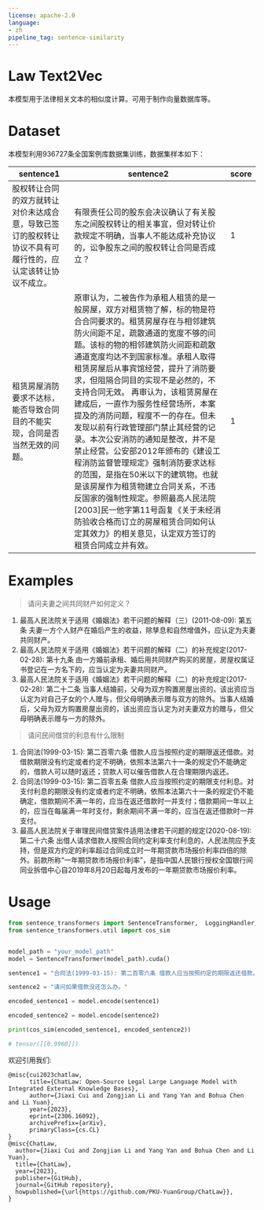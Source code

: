 ```yaml
---
license: apache-2.0
language:
- zh
pipeline_tag: sentence-similarity
---
```


# Law Text2Vec

本模型用于法律相关文本的相似度计算。可用于制作向量数据库等。

# Dataset

本模型利用936727条全国案例库数据集训练，数据集样本如下：


| sentence1 | sentence2 | score |
| --------  | --------  | --------  |
|股权转让合同的双方就转让对价未达成合意，导致已签订的股权转让协议不具有可履行性的，应认定该转让协议不成立。|有限责任公司的股东会决议确认了有关股东之间股权转让的相关事宜，但对转让价款规定不明确，当事人不能达成补充协议的，讼争股东之间的股权转让合同是否成立？|1|
|租赁房屋消防要求不达标，能否导致合同目的不能实现，合同是否当然无效的问题。|原审认为，二被告作为承租人租赁的是一般房屋，双方对租赁物了解，标的物是符合合同要求的。租赁房屋存在与相邻建筑防火间距不足，疏散通道的宽度不够的问题。该标的物的相邻建筑防火间距和疏散通道宽度均达不到国家标准。承租人取得租赁房屋后从事宾馆经营，提升了消防要求，但阻隔合同目的实现不是必然的，不支持合同无效。 再审认为，该租赁房屋在建成后，一直作为服务性经营场所，本案提及的消防问题，程度不一的存在。但未发现以前有行政管理部门禁止其经营的记录。本次公安消防的通知是整改，并不是禁止经营。公安部2012年颁布的《建设工程消防监督管理规定》强制消防要求达标的范围，是指在50米以下的建筑物。也就是该房屋作为租赁物建立合同关系，不违反国家的强制性规定。参照最高人民法院[2003]民一他字第11号函复《关于未经消防验收合格而订立的房屋租赁合同如何认定其效力》的相关意见，认定双方签订的租赁合同成立并有效。|1|


# Examples

> 请问夫妻之间共同财产如何定义？

1. 最高人民法院关于适用《婚姻法》若干问题的解释（三）(2011-08-09): 第五条 夫妻一方个人财产在婚后产生的收益，除孳息和自然增值外，应认定为夫妻共同财产。
2. 最高人民法院关于适用《婚姻法》若干问题的解释（二）的补充规定(2017-02-28): 第十九条 由一方婚前承租、婚后用共同财产购买的房屋，房屋权属证书登记在一方名下的，应当认定为夫妻共同财产。
3. 最高人民法院关于适用《婚姻法》若干问题的解释（二）的补充规定(2017-02-28): 第二十二条 当事人结婚前，父母为双方购置房屋出资的，该出资应当认定为对自己子女的个人赠与，但父母明确表示赠与双方的除外。当事人结婚后，父母为双方购置房屋出资的，该出资应当认定为对夫妻双方的赠与，但父母明确表示赠与一方的除外。

> 请问民间借贷的利息有什么限制

1. 合同法(1999-03-15): 第二百零六条 借款人应当按照约定的期限返还借款。对借款期限没有约定或者约定不明确，依照本法第六十一条的规定仍不能确定的，借款人可以随时返还；贷款人可以催告借款人在合理期限内返还。
2. 合同法(1999-03-15): 第二百零五条 借款人应当按照约定的期限支付利息。对支付利息的期限没有约定或者约定不明确，依照本法第六十一条的规定仍不能确定，借款期间不满一年的，应当在返还借款时一并支付；借款期间一年以上的，应当在每届满一年时支付，剩余期间不满一年的，应当在返还借款时一并支付。
3. 最高人民法院关于审理民间借贷案件适用法律若干问题的规定(2020-08-19): 第二十六条 出借人请求借款人按照合同约定利率支付利息的，人民法院应予支持，但是双方约定的利率超过合同成立时一年期贷款市场报价利率四倍的除外。前款所称“一年期贷款市场报价利率”，是指中国人民银行授权全国银行间同业拆借中心自2019年8月20日起每月发布的一年期贷款市场报价利率。

# Usage

```python
from sentence_transformers import SentenceTransformer,  LoggingHandler, losses, models, util
from sentence_transformers.util import cos_sim


model_path = "your_model_path"
model = SentenceTransformer(model_path).cuda()

sentence1 = "合同法(1999-03-15): 第二百零六条 借款人应当按照约定的期限返还借款。对借款期限没有约定或者约定不明确，依照本法第六十一条的规定仍不能确定的，借款人可以随时返还；贷款人可以催告借款人在合理期限内返还。"

sentence2 = "请问如果借款没还怎么办。"

encoded_sentence1 = model.encode(sentence1)

encoded_sentence2 = model.encode(sentence2)

print(cos_sim(encoded_sentence1, encoded_sentence2))

# tensor([[0.9960]])
```

欢迎引用我们:

```
@misc{cui2023chatlaw,
      title={ChatLaw: Open-Source Legal Large Language Model with Integrated External Knowledge Bases}, 
      author={Jiaxi Cui and Zongjian Li and Yang Yan and Bohua Chen and Li Yuan},
      year={2023},
      eprint={2306.16092},
      archivePrefix={arXiv},
      primaryClass={cs.CL}
}
@misc{ChatLaw,
  author={Jiaxi Cui and Zongjian Li and Yang Yan and Bohua Chen and Li Yuan},
  title={ChatLaw},
  year={2023},
  publisher={GitHub},
  journal={GitHub repository},
  howpublished={\url{https://github.com/PKU-YuanGroup/ChatLaw}},
}
```



